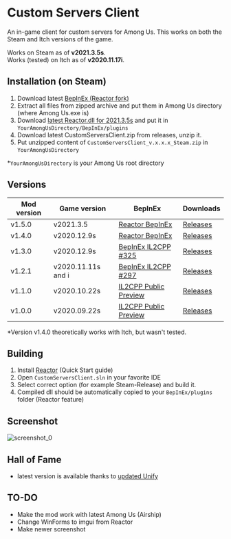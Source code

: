 # Custom Servers Client
An in-game client for custom servers for Among Us. This works on both the Steam and Itch versions of the game.

Works on Steam as of **v2021.3.5s**.  
Works (tested) on Itch as of **v2020.11.17i**.

## Installation (on Steam)
1. Download latest [BepInEx (Reactor fork)](https://github.com/NuclearPowered/BepInEx/releases)
2. Extract all files from zipped archive and put them in Among Us directory (where Among Us.exe is)
3. Download [latest Reactor.dll for 2021.3.5s](https://nightly.link/NuclearPowered/Reactor/workflows/main/master) and put it in `YourAmongUsDirectory/BepInEx/plugins`
4. Download latest CustomServersClient.zip from releases, unzip it. 
5. Put unzipped content of `CustomServersClient_v.x.x.x_Steam.zip` in `YourAmongUsDirectory`

*`YourAmongUsDirectory` is your Among Us root directory

## Versions
| Mod version   | Game version  | BepInEx | Downloads |
| ------------- | ------------- | ------- | --------- |
| v1.5.0        | v2021.3.5     | [Reactor BepInEx](https://github.com/NuclearPowered/BepInEx/releases/download/6.0.0-reactor.16/BepInEx-6.0.0-reactor.16.zip) | [Releases](https://github.com/CrowdedMods/CustomServersClient/releases/tag/1.5.0) |
| v1.4.0        | v2020.12.9s   | [Reactor BepInEx](https://github.com/NuclearPowered/BepInEx/releases/download/6.0.0-reactor.16/BepInEx-6.0.0-reactor.16.zip) | [Releases](https://github.com/CrowdedMods/CustomServersClient/releases/tag/1.4.0) |
| v1.3.0        | v2020.12.9s   | [BepInEx IL2CPP #325](https://builds.bepis.io/projects/bepinex_be/325/BepInEx_UnityIL2CPP_x86_3d75179_6.0.0-be.325.zip) | [Releases](https://github.com/CrowdedMods/CustomServersClient/releases/tag/1.3.0) |
| v1.2.1        | v2020.11.11s and i  | [BepInEx IL2CPP #297](https://builds.bepis.io/projects/bepinex_be/297/BepInEx_UnityIL2CPP_x86_7801f9e_6.0.0-be.297.zip) | [Releases](https://github.com/CrowdedMods/CustomServersClient/releases/tag/1.2.1) |
| v1.1.0        | v2020.10.22s  | [IL2CPP Public Preview](https://cdn.discordapp.com/attachments/754333645199900723/757332321169834134/BepInEx_IL2CPP_Preview_x86.7z) | [Releases](https://github.com/CrowdedMods/CustomServersClient/releases/tag/1.1.0) |
| v1.0.0        | v2020.09.22s  | [IL2CPP Public Preview](https://cdn.discordapp.com/attachments/754333645199900723/757332321169834134/BepInEx_IL2CPP_Preview_x86.7z) | [Releases](https://github.com/CrowdedMods/CustomServersClient/releases/tag/1.0.0) |
*Version v1.4.0 theoretically works with Itch, but wasn't tested.
## Building
1. Install [Reactor](https://docs.reactor.gg/docs/) (Quick Start guide)
2. Open `CustomServersClient.sln` in your favorite IDE
3. Select correct option (for example Steam-Release) and build it.
4. Compiled dll should be automatically copied to your `BepInEx/plugins` folder (Reactor feature)
## Screenshot
![screenshot_0](https://cdn.discordapp.com/attachments/759066383090188308/763331715740729364/unknown.png)
## Hall of Fame
- latest version is available thanks to [updated Unify](https://github.com/MoltenMods/Unify)


## TO-DO
- Make the mod work with latest Among Us (Airship)
- Change WinForms to imgui from Reactor
- Make newer screenshot

